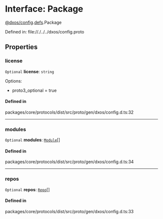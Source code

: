 # Interface: Package

[@dxos/config](../modules/dxos_config.md).[defs](../modules/dxos_config.defs.md).Package

Defined in:
  file://./../../dxos/config.proto

## Properties

### license

 `Optional` **license**: `string`

Options:
  - proto3_optional = true

#### Defined in

packages/core/protocols/dist/src/proto/gen/dxos/config.d.ts:32

___

### modules

 `Optional` **modules**: [`Module`](dxos_config.defs.Module-1.md)[]

#### Defined in

packages/core/protocols/dist/src/proto/gen/dxos/config.d.ts:34

___

### repos

 `Optional` **repos**: [`Repo`](dxos_config.defs.Repo.md)[]

#### Defined in

packages/core/protocols/dist/src/proto/gen/dxos/config.d.ts:33
